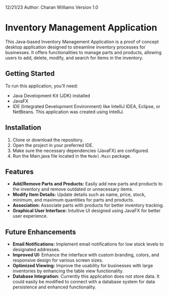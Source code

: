 12/21/23 Author: Charan Williams Version 1.0
# Inventory Management Application

This Java-based Inventory Management Application is a proof of concept desktop application designed to streamline inventory processes for businesses. It offers functionalities to manage parts and products, allowing users to add, delete, modify, and search for items in the inventory.

## Getting Started

To run this application, you'll need:

- Java Development Kit (JDK) installed
- JavaFX
- IDE (Integrated Development Environment) like IntelliJ IDEA, Eclipse, or NetBeans. This application was created using IntelliJ.

## Installation

1. Clone or download the repository.
2. Open the project in your preferred IDE.
3. Make sure the necessary dependencies (JavaFX) are configured.
4. Run the Main.java file located in the `Model.Main` package.

## Features

- **Add/Remove Parts and Products:** Easily add new parts and products to the inventory and remove outdated or unnecessary items.
- **Modify Item Details:** Update details such as name, price, stock, minimum, and maximum quantities for parts and products.
- **Association:** Associate parts with products for better inventory tracking.
- **Graphical User Interface:** Intuitive UI designed using JavaFX for better user experience.

## Future Enhancements

- **Email Notifications:** Implement email notifications for low stock levels to designated addresses.
- **Improved UI:** Enhance the interface with custom branding, colors, and responsive design for various screen sizes.
- **Optimized Viewing:** Improve the usability for businesses with large inventories by enhancing the table view functionality.
- **Database Integration:** Currently this application does not store data. It could easily be modified to connect with a database system for data persistence and enhanced functionality.
